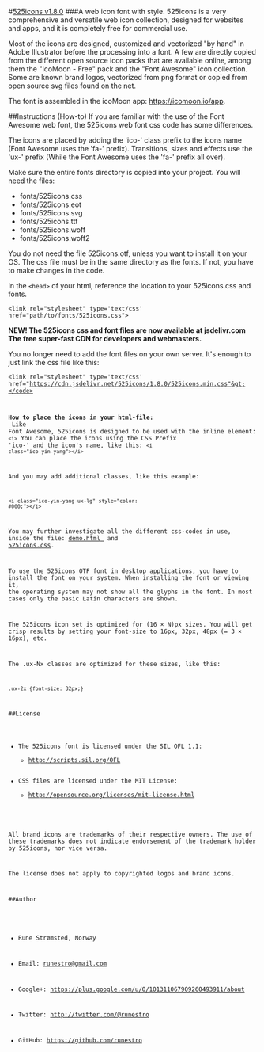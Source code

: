 #[525icons v1.8.0](http://525icons.com)
###A web icon font with style.
525icons is a very comprehensive and versatile web icon collection, designed for websites and apps, and it is completely free for commercial use. 

Most of the icons are designed, customized and vectorized "by hand" in Adobe Illustrator before the processing into a font.
A few are directly copied from the different open source icon packs that are available online, 
among them the "IcoMoon - Free" pack and the "Font Awesome" icon collection. Some are known brand logos, 
vectorized from png format or copied from open source svg files found on the net. 

The font is assembled in the icoMoon app: https://icomoon.io/app.


##Instructions (How-to)
If you are familiar with the use of the Font Awesome web font, the 525icons web font css code has some differences.

The icons are placed by adding the 'ico-' class prefix to the icons name (Font Awesome uses the 'fa-' prefix).
Transitions, sizes and effects use the 'ux-' prefix (While the Font Awesome uses the 'fa-' prefix all over). 

Make sure the entire fonts directory is copied into your project.
You will need the files:

<ul>
<li>fonts/525icons.css</li>
<li>fonts/525icons.eot</li>
<li>fonts/525icons.svg</li>
<li>fonts/525icons.ttf</li>
<li>fonts/525icons.woff</li>
<li>fonts/525icons.woff2</li>
</ul>


You do not need the file 525icons.otf, unless you want to install it on your OS.
The css file must be in the same directory as the fonts. If not, you have to make changes in the code.

In the <code>&lt;head&gt;</code> of your html, reference the location to your 525icons.css and fonts. 

<code>&lt;link rel="stylesheet" type='text/css' href="path/to/fonts/525icons.css"&gt;</code>

<strong>NEW! The 525icons css and font files are now available at 
jsdelivr.com The free super-fast CDN for developers and webmasters.</strong>

You no longer need to add the font files on your own server. It's enough to just link the css file like this:

<code>&lt;link rel="stylesheet" type='text/css' href="https://cdn.jsdelivr.net/525icons/1.8.0/525icons.min.css"&gt;</code>

<strong>How to place the icons in your html-file:</strong><br>
Like Font Awesome, 525icons is designed to be used with the inline element: <code>&lt;i&gt;</code> 
You can place the icons using the CSS Prefix 'ico-' and the icon's name, like this:
<code>&lt;i class="ico-yin-yang"&gt;&lt;/i&gt;</code> 

And you may add additional classes, like this example:

<code>&lt;i class="ico-yin-yang ux-lg" style="color: #000;"&gt;&lt;/i&gt;</code>

You may further investigate all the different css-codes in use, inside the file: <a href="demo.html"><u>demo.html</u>
</a> and  <a href="fonts/525icons.css"><u>525icons.css</u></a>.

To use the 525icons OTF font in desktop applications, you have to install the font on your system. 
When installing the font or viewing it, the operating system may not show all the glyphs in the font. In most cases only the basic Latin characters are shown.

The 525icons icon set is optimized for (16 × N)px sizes. You will get crisp results by setting your font-size to 16px, 32px, 48px (= 3 × 16px), etc.

The .ux-Nx classes are optimized for these sizes, like this:

<code>.ux-2x {font-size: 32px;}</code>


##License
- The 525icons font is licensed under the SIL OFL 1.1:
  - http://scripts.sil.org/OFL
- CSS files are licensed under the MIT License:
  - http://opensource.org/licenses/mit-license.html
  
All brand icons are trademarks of their respective owners.
The use of these trademarks does not indicate endorsement of the trademark holder by 525icons, nor vice versa.

The license does not apply to copyrighted logos and brand icons.


##Author
- Rune Strømsted, Norway

- Email: runestro@gmail.com

- Google+: https://plus.google.com/u/0/101311067909260493911/about

- Twitter: http://twitter.com/@runestro

- GitHub: https://github.com/runestro
